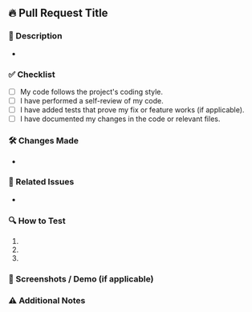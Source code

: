 ## 🔥 Pull Request Title

### 📌 Description
<!-- A brief summary of the changes introduced in this PR. -->
- 

### ✅ Checklist
- [ ] My code follows the project's coding style.
- [ ] I have performed a self-review of my code.
- [ ] I have added tests that prove my fix or feature works (if applicable).
- [ ] I have documented my changes in the code or relevant files.

### 🛠 Changes Made
<!-- List out the key changes in this PR -->
- 

### 🔗 Related Issues
<!-- Link to any relevant issue or task (e.g., Fixes #123, Closes #456) -->
- 

### 🔍 How to Test
<!-- Steps to manually test the changes -->
1. 
2. 
3. 

### 🚀 Screenshots / Demo (if applicable)
<!-- Add screenshots, GIFs, or a link to a demo if it helps with understanding -->

### ⚠️ Additional Notes
<!-- Any other information or context about the PR -->

